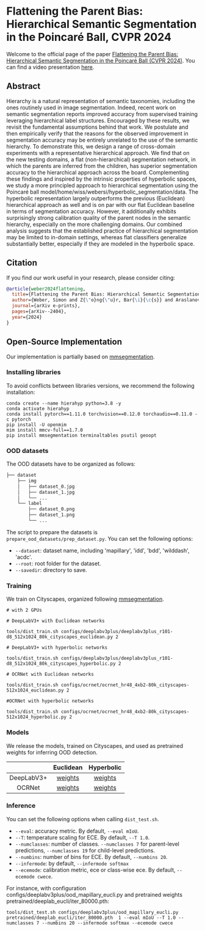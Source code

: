 # Flattening the Parent Bias: Hierarchical Semantic Segmentation in the Poincaré Ball, CVPR 2024

Welcome to the official page of the paper [Flattening the Parent Bias: Hierarchical Semantic Segmentation in the Poincaré Ball (CVPR 2024)](https://arxiv.org/pdf/2404.03778.pdf). You can find a video presentation [here](https://www.youtube.com/watch?v=HDrPU6LCs1w&t=2s).


## Abstract

Hierarchy is a natural representation of semantic taxonomies, including the ones routinely used in image segmentation. Indeed, recent work on semantic segmentation reports improved accuracy from supervised training leveraging hierarchical label structures. Encouraged by these results, we revisit the fundamental assumptions behind that work. We postulate and then empirically verify that the reasons for the observed improvement in segmentation accuracy may be entirely unrelated to the use of the semantic hierarchy. To demonstrate this, we design a range of cross-domain experiments with a representative hierarchical approach. We find that on the new testing domains, a flat (non-hierarchical) segmentation network, in which the parents are inferred from the children, has superior segmentation accuracy to the hierarchical approach across the board. Complementing these findings and inspired by the intrinsic properties of hyperbolic spaces, we study a more principled approach to hierarchical segmentation using the Poincaré ball model/home/wiss/webersi/hyperbolic_segmentation/data. The hyperbolic representation largely outperforms the previous (Euclidean) hierarchical approach as well and is on par with our flat Euclidean baseline in terms of segmentation accuracy. However, it additionally exhibits surprisingly strong calibration quality of the parent nodes in the semantic hierarchy, especially on the more challenging domains. Our combined analysis suggests that the established practice of hierarchical segmentation may be limited to in-domain settings, whereas flat classifiers generalize substantially better, especially if they are modeled in the hyperbolic space.

## Citation
If you find our work useful in your research, please consider citing:

```bibtex
@article{weber2024flattening,
  title={Flattening the Parent Bias: Hierarchical Semantic Segmentation in the Poincar{\'e} Ball},
  author={Weber, Simon and Z{\"o}ng{\"u}r, Bar{\i}{\c{s}} and Araslanov, Nikita and Cremers, Daniel},
  journal={arXiv e-prints},
  pages={arXiv--2404},
  year={2024}
}
```

## Open-Source Implementation

Our implementation is partially based on [mmsegmentation](https://github.com/open-mmlab/mmsegmentation). 

### Installing libraries

To avoid conflicts between libraries versions, we recommend the following installation:

```
conda create --name hierahyp python=3.8 -y
conda activate hierahyp
conda install pytorch==1.11.0 torchvision==0.12.0 torchaudio==0.11.0 -c pytorch
pip install -U openmim
mim install mmcv-full==1.7.0
pip install mmsegmentation terminaltables psutil geoopt
```

### OOD datasets


The OOD datasets have to be organized as follows:
```bash
├── dataset
    ├── img
    │   ├── dataset_0.jpg
    │   ├── dataset_1.jpg
    │   └── ...
    └── label
        ├── dataset_0.png
        ├── dataset_1.png
        └── ...
```

The script to prepare the datasets is ```prepare_ood_datasets/prep_dataset.py```. You can set the following options:
* ```--dataset```: dataset name, including 'mapillary', 'idd', 'bdd', 'wilddash', 'acdc'.
* ```--root```: root folder for the dataset.
* ```--savedir```: directory to save.



### Training
We train on Cityscapes, organized following [mmsegmentation](https://mmsegmentation.readthedocs.io/en/latest/user_guides/2_dataset_prepare.html). 

```
# with 2 GPUs

# DeepLabV3+ with Euclidean networks

tools/dist_train.sh configs/deeplabv3plus/deeplabv3plus_r101-d8_512x1024_80k_cityscapes_euclidean.py 2

# DeepLabV3+ with hyperbolic networks

tools/dist_train.sh configs/deeplabv3plus/deeplabv3plus_r101-d8_512x1024_80k_cityscapes_hyperbolic.py 2

# OCRNet with Euclidean networks

tools/dist_train.sh configs/ocrnet/ocrnet_hr48_4xb2-80k_cityscapes-512x1024_euclidean.py 2

#OCRNet with hyperbolic networks

tools/dist_train.sh configs/ocrnet/ocrnet_hr48_4xb2-80k_cityscapes-512x1024_hyperbolic.py 2

```


### Models

We release the models, trained on Cityscapes, and used as pretrained weights for inferring OOD detection. 

| | Euclidean | Hyperbolic |
| :---: | :---: | :---: |
| DeepLabV3+ | [weights](https://drive.google.com/drive/folders/1E5mBO79Xqlo1K0JsVAAKf4zFalHxTeSA?usp=sharing) | [weights](https://drive.google.com/drive/folders/1XF7WmoREpJmlwXxdZejPpuK6CTKUlovC?usp=sharing)|
| OCRNet | [weights](https://drive.google.com/drive/folders/1YPheTlwh41RxUdIQGYQ5T6XkLhG4IQd9?usp=sharing) | [weights](https://drive.google.com/drive/folders/1qiz-nK-ONv3nuoZDY7x4psRhC8uGjtEF?usp=sharing) |

### Inference 

You can set the following options when calling ``` dist_test.sh ```.
* ``` --eval ```: accuracy metric. By default, ```--eval mIoU```.
* ``` --T ```: temperature scaling for ECE. By default,  ``` --T 1.0 ```.
* ``` --numclasses ```: number of classes. ```--numclasses 7``` for parent-level predictions, ```--numclasses 19``` for child-level predictions.
* ``` --numbins ```: number of bins for ECE. By default, ```--numbins 20```.
* ``` --infermode ```: by default, ```--infermode softmax```
* ``` --ecemode ```: calibration metric, ece or class-wise ece. By default, ```--ecemode cwece```.

For instance, with configuration configs/deeplabv3plus/ood_mapillary_eucli.py and pretrained weights pretrained/deeplab_eucli/iter_80000.pth:
```
tools/dist_test.sh configs/deeplabv3plus/ood_mapillary_eucli.py pretrained/deeplab_eucli/iter_80000.pth  1 --eval mIoU --T 1.0 --numclasses 7 --numbins 20 --infermode softmax --ecemode cwece
```






